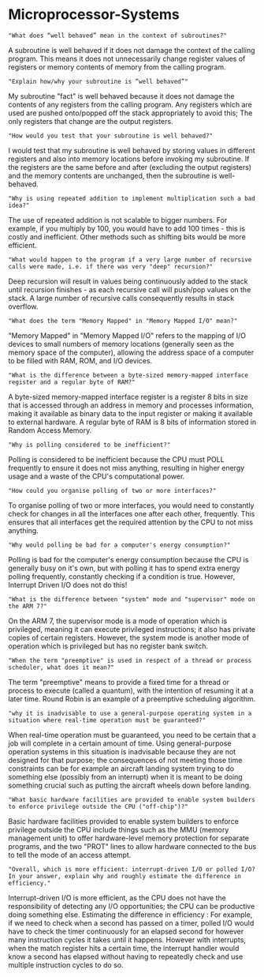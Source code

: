 # Microprocessor-Systems

` "What does “well behaved” mean in the context of subroutines?" `

A subroutine is well behaved if it does not damage the context of the calling program. This means it does not unnecessarily change register values of registers or memory contents of memory from the calling program.

` "Explain how/why your subroutine is “well behaved”" `

My subroutine "fact" is well behaved because it does not damage the contents of any registers from the calling program. Any registers which are used are pushed onto/popped off the stack appropriately to avoid this; The only registers that change are the output registers.

` "How would you test that your subroutine is well behaved?" `

I would test that my subroutine is well behaved by storing values in different registers and also into memory locations before invoking my subroutine. If the registers are the same before and after (excluding the output registers) and the memory contents are unchanged, then the subroutine is well-behaved.

` "Why is using repeated addition to implement multiplication such a bad idea?" `

The use of repeated addition is not scalable to bigger numbers. For example, if you multiply by 100, you would have to add 100 times - this is costly and inefficient. Other methods such as shifting bits would be more efficient.

` "What would happen to the program if a very large number of recursive calls were made, i.e. if there was very "deep" recursion?" `

Deep recursion will result in values being continuously added to the stack until recursion finishes - as each recursive call will push/pop values on the stack. A large number of recursive calls consequently results in stack overflow.

` "What does the term "Memory Mapped" in "Memory Mapped I/O" mean?" `

"Memory Mapped" in "Memory Mapped I/O" refers to the mapping of I/O devices to small numbers of memory locations (generally seen as the memory space of the computer), allowing the address space of a computer to be filled with RAM, ROM, and I/O devices.

` "What is the difference between a byte-sized memory-mapped interface register and a regular byte of RAM?" `

A byte-sized memory-mapped interface register is a register 8 bits in size that is accessed through an address in memory and processes information, making it available as binary data to the input register or making it available to external hardware. A regular byte of RAM is 8 bits of information stored in Random Access Memory. 

` "Why is polling considered to be inefficient?" `

Polling is considered to be inefficient because the CPU must POLL frequently to ensure it does not miss anything, resulting in higher energy usage and a waste of the CPU's computational power.

` "How could you organise polling of two or more interfaces?" `

To organise polling of two or more interfaces, you would need to constantly check for changes in all the interfaces one after each other, frequently. This ensures that all interfaces get the required attention by the CPU to not miss anything.

` "Why would polling be bad for a computer's energy consumption?" `

Polling is bad for the computer's energy consumption because the CPU is generally busy on it's own, but with polling it has to spend extra energy polling frequently, constantly checking if a condition is true. However, Interrupt Driven I/O does not do this!

` "What is the difference between "system" mode and "supervisor" mode on the ARM 7?" `

On the ARM 7, the supervisor mode is a mode of operation which is privileged, meaning it can execute privileged instructions; it also has private copies of certain registers. However, the system mode is another mode of operation which is privileged but has no register bank switch. 

` "When the term "preemptive" is used in respect of a thread or process scheduler, what does it mean?" `

The term "preemptive" means to provide a fixed time for a thread or process to execute (called a quantum), with the intention of resuming it at a later time. Round Robin is an example of a preemptive scheduling algorithm.

` "why it is inadvisable to use a general-purpose operating system in a situation where real-time operation must be guaranteed?" `

When real-time operation must be guaranteed, you need to be certain that a job will complete in a certain amount of time. Using general-purpose operation systems in this situation is inadvisable because they are not designed for that purpose; the consequences of not meeting those time constraints can be for example an aircraft landing system trying to do something else (possibly from an interrupt) when it is meant to be doing something crucial such as putting the aircraft wheels down before landing.

` "What basic hardware facilities are provided to enable system builders to enforce privilege outside the CPU ("off-chip")?" `

Basic hardware facilities provided to enable system builders to enforce privilege outside the CPU include things such as the MMU (memory management unit) to offer hardware-level memory protection for separate programs, and the two "PROT" lines to allow hardware connected to the bus to tell the mode of an access attempt.

` "Overall, which is more efficient: interrupt-driven I/O or polled I/O? In your answer, explain why and roughly estimate the difference in efficiency." `

Interrupt-driven I/O is more efficient, as the CPU does not have the responsibility of detecting any I/O opportunities; the CPU can be productive doing something else. Estimating the difference in efficiency : For example, if we need to check when a second has passed on a timer, polled I/O would have to check the timer continuously for an elapsed second for however many instruction cycles it takes until it happens. However with interrupts, when the match register hits a certain time, the interrupt handler would know a second has elapsed without having to repeatedly check and use multiple instruction cycles to do so.





